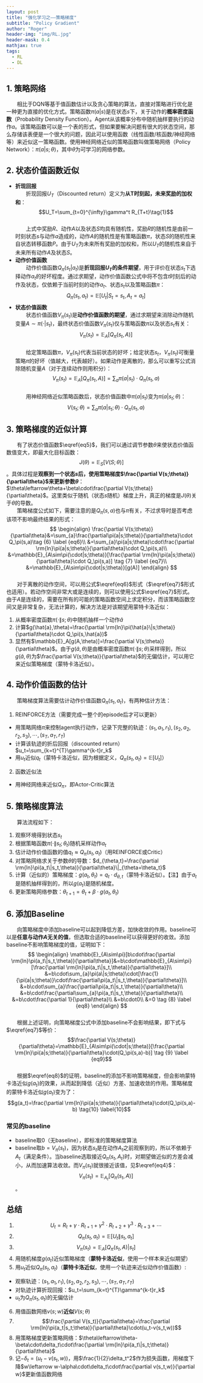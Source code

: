```yaml
---
layout: post
title: "强化学习之——策略梯度"
subtitle: "Policy Gradient"
author: "Roger"
header-img: "img/RL.jpg"
header-mask: 0.4
mathjax: true
tags:
  - RL
  - DL
---
```


## 1. 策略网络
&emsp;&emsp;相比于DQN等基于值函数估计以及贪心策略的算法，直接对策略进行优化是一种更为直接的优化方式。策略函数$\pi(a|s)$是在状态$s$下，关于动作的**概率密度函数**（Probability Density Function）。Agent从该概率分布中随机抽样要执行的动作$a$。该策略函数可以是一个表的形式，但如果要解决问题有很大的状态空间，那么存储该表便是一个很大的问题，因此可以使用函数（线性函数/核函数/神经网络等）来近似这一策略函数。使用神经网络近似的策略函数叫做策略网络（Policy Network）：$\pi(a|s;\theta)$，其中$\theta$为可学习的网络参数。  

## 2. 状态价值函数近似
- **折现回报**  
&emsp;&emsp;折现回报$U_T$（Discounted return）定义为**从T时刻起，未来奖励的加权和**：  
$$U_T=\sum_{t=0}^{\infty}\gamma^t R_{T+t}\tag{1}$$  
&emsp;&emsp;上式中奖励$R$、动作$A$以及状态$S$均具有随机性，奖励$R$的随机性是由前一时刻状态$s$与动作$a$造成的，动作$A$的随机性是有策略函数$\pi$，状态$S$的随机性来自状态转移函数$P$。由于$U_T$为未来所有奖励的加权和，所以$U_T$的随机性来自于未来所有动作$A$及状态$S$。  
- **动作价值函数**  
&emsp;&emsp;动作价值函数$Q_\pi(s_t|a_t)$是**折现回报$U_T$的条件期望**，用于评价在状态$s_t$下选择动作$a_t$的好坏程度。通过求期望，动作价值函数公式中将不包含$t$时刻后的动作及状态，仅依赖于当前时刻的动作$a_t$、状态$s_t$以及策略函数$\pi$：  
$$Q_\pi(s_t,a_t)=\mathbb{E}[U_t|S_t=s_t,A_t=a_t]\tag{2}$$  
- **状态价值函数**  
&emsp;&emsp;状态价值函数$V_\pi(s_t)$是**动作价值函数的期望**，通过求期望来消除动作随机变量$A\sim\pi(\cdot|s_t)$，最终状态价值函数$V_\pi(s_t)$仅与策略函数$\pi$以及状态$s_t$有关：  
$$V_\pi(s_t)=\mathbb{E}_{A}[Q_\pi(s_t,A)]\tag{3}$$  
&emsp;&emsp;给定策略函数$\pi$，$V_\pi(s_t)$代表当前状态的好坏；给定状态$s_t$，$V_\pi(s_t)$可衡量策略$\pi$的好坏（值越大，代表越好）。如果动作是离散的，那么可以重写公式消除随机变量$A$（对于连续动作则用积分）：  
$$V_\pi(s_t)=\mathbb{E}_{A}[Q_\pi(s_t,A)]=\sum_{a}\pi(a|s_t)\cdot Q_\pi(s_t,a)\tag{4}\label{eq4}$$  
&emsp;&emsp;用神经网络近似策略函数后，状态价值函数中$\pi(a|s_t)$变为$\pi(a|s_t;\theta)$：  
$$V(s_t;\theta)=\sum_{a}\pi(a|s_t;\theta)\cdot Q_\pi(s_t,a)\tag{5}\label{eq5}$$  

## 3. 策略梯度的近似计算  
&emsp;&emsp;有了状态价值函数$\eqref{eq5}$，我们可以通过调节参数$\theta$来使状态价值函数值变大，即最大化目标函数：$$J(\theta)=\mathbb{E}_S[V(S;\theta)]$$。具体过程是**观察到一个状态$s$后，使用策略梯度$\frac{\partial V(s;\theta)}{\partial\theta}$来更新参数$\theta$**：$\theta\leftarrow\theta+\beta\cdot\frac{\partial V(s;\theta)}{\partial\theta}$。这里类似于随机（状态$s$随机）梯度上升，真正的梯度是$J(\theta)$关于$\theta$的导数。  
&emsp;&emsp;策略梯度公式如下，需要注意的是$Q_\pi(s,a)$也与$\pi$有关，不过求导时是否考虑该项不影响最终结果的形式：  
$$
\begin{align}
\frac{\partial V(s;\theta)}{\partial\theta}&=\sum_{a}\frac{\partial\pi(a|s;\theta)}{\partial\theta}\cdot Q_\pi(s,a)\tag {6} \label {eq6}\\
&=\sum_{a}\pi(a|s;\theta)\cdot\frac{\partial \rm{ln}\pi(a|s;\theta)}{\partial\theta}\cdot Q_\pi(s,a)\\
&=\mathbb{E}_{A\sim\pi(\cdot|s;\theta)}[\frac{\partial \rm{ln}\pi(a|s;\theta)}{\partial\theta}\cdot Q_\pi(s,a)] \tag {7} \label {eq7}\\
&=\mathbb{E}_{A\sim\pi(\cdot|s;\theta)}[g(A)]
\end{align}
$$  
&emsp;&emsp;对于离散的动作空间，可以用公式$\eqref{eq6}$形式（$\eqref{eq7}$形式也适用）。若动作空间非常大或是连续的，则可以使用公式$\eqref{eq7}$形式。由于$A$是连续的，需要在所有的可能的策略函数空间上求定积分，而该策略函数空间又是非常复杂，无法计算的，解决方法是对该期望用蒙特卡洛近似：  
1. 从概率密度函数$\pi(\cdot\|s;\theta)$中随机抽样一个动作$\hat{a}$
2. 计算$g(\hat{a},\theta)=\frac{\partial \rm{ln}\pi(\hat{a}\|s;\theta)}{\partial\theta}\cdot Q_\pi(s,\hat{a})$
3. 显然有$\mathbb{E}_A[g(A,\theta)]=\frac{\partial V(s;\theta)}{\partial\theta}$。由于$g(\hat{a},\theta)$是由概率密度函数$\pi(\cdot\|s;\theta)$采样得到，所以$g(\hat{a},\theta)$为$\frac{\partial V(s;\theta)}{\partial\theta}$的无偏估计，可以用它来近似策略梯度（蒙特卡洛近似）。  

## 4. 动作价值函数的估计
&emsp;&emsp;策略梯度算法需要估计动作价值函数$Q_\pi(s_t,a_t)$，有两种估计方法：  
1. REINFORCE方法（需要完成一整个的episode后才可以更新）
  - 用策略网络$\pi$来控制agent执行动作，记录下完整的轨迹：$(s_1,a_1,r_1),(s_2,a_2,r_2,s_3),\cdots,(s_T,a_T,r_T)$
  - 计算该轨迹的折后回报（discounted return）$u_t=\sum_{k=t}^{T}\gamma^{k-t}r_k$
  - 用$u_t$近似$q_t$（蒙特卡洛近似，因为根据定义，$Q_\pi(s_t,a_t)=\mathbb{E}[U_t]$）  
2. 函数近似法
  - 用神经网络来近似$Q_\pi$，即Actor-Critic算法

## 5. 策略梯度算法
&emsp;&emsp;算法流程如下：  
1. 观察环境得到状态$s_t$
2. 根据策略函数$\pi(\cdot\|s_t;\theta_t)$随机采样动作$a_t$
3. 估计动作价值函数的值$q_t\approx Q_\pi(s_t,a_t)$（用REINFORCE或Critic）
4. 对策略网络求关于参数$\theta$的导数：$d_{\theta,t}=\frac{\partial \rm{ln}\pi(a_t\|s_t,\theta)}{\partial\theta}\|_{\theta=\theta_t}$
5. 计算（近似的）策略梯度：$g(a_t,\theta_t)=q_t\cdot d_{\theta,t}$（蒙特卡洛近似）。【注】由于$a_t$是随机抽样得到的，所以$g(a_t)$是随机梯度。
6. 更新策略网络参数：$\theta_{t+1}=\theta_t+\beta\cdot g(a_t,\theta_t)$  

## 6. 添加Baseline
&emsp;&emsp;向策略梯度中添加baseline可以起到降低方差，加快收敛的作用。baseline可以是**任意与动作$A$无关的值**，但选取合适的baseline可以获得更好的收敛。添加baseline不影响策略梯度的值，证明如下：  
$$
\begin{align}
\mathbb{E}_{A\sim\pi}[b\cdot\frac{\partial \rm{ln}\pi(a_t\|s_t,\theta)}{\partial\theta}]&=b\cdot\mathbb{E}_{A\sim\pi}[\frac{\partial \rm{ln}\pi(a_t\|s_t,\theta)}{\partial\theta}]\\
&=b\cdot\sum_{a}\pi(a\|s;\theta)\cdot[\frac{1}{\pi(a|s;\theta)}\cdot\frac{\partial\pi(a_t\|s_t,\theta)}{\partial\theta}]\\
&=b\cdot\sum_{a}\frac{\partial\pi(a_t\|s_t,\theta)}{\partial\theta}\\
&=b\cdot\frac{\partial\sum_{a}\pi(a_t\|s_t,\theta)}{\partial\theta}\\
&=b\cdot\frac{\partial 1}{\partial\theta}\\
&=b\cdot0\\
&=0 \tag {8} \label {eq8}
\end{align}
$$  
&emsp;&emsp;根据上述证明，向策略梯度公式中添加baseline不会影响结果，即下式与$\eqref{eq7}$等价：  
$$\frac{\partial V(s;\theta)}{\partial\theta}=\mathbb{E}_{A\sim\pi(\cdot|s;\theta)}[\frac{\partial \rm{ln}\pi(a|s;\theta)}{\partial\theta}\cdot(Q_\pi(s,a)-b)] \tag {9} \label {eq9}$$  
&emsp;&emsp;根据$\eqref{eq8}$的证明，baseline的添加不影响策略梯度，但会影响蒙特卡洛近似$g(a_t)$的效果，从而起到降低（近似）方差、加速收敛的作用。策略梯度的蒙特卡洛近似$g(a_t)$变为了：  
$$g(a_t)=\frac{\partial \rm{ln}\pi(a|s;\theta)}{\partial\theta}\cdot(Q_\pi(s,a)-b) \tag{10} \label{10}$$  
### 常见的baseline
- baseline取0（无baseline），即标准的策略梯度算法
- baseline取$b=V_\pi(s_t)$，因为状态$s_t$是在动作$A_t$之前观察到的，所以不依赖于$A_t$（满足条件）。当baseline选取接近$Q_\pi(s_t,A_t)$时，对期望做近似的方差会减小，从而加速算法收敛。而$V_\pi(s_t)$就很接近该值，见$\eqref{eq4}$：$$V_\pi(s_t)=\mathbb{E}_{A_t}[Q_{\pi}(s_t,A)]$$。

## 总结
1. $$U_t=R_t+\gamma\cdot R_{t+1}+\gamma^2\cdot R_{t+2}+\gamma^3\cdot R_{t+3}+\cdots$$  
2. $$Q_\pi(s_t,a_t)=\mathbb{E}[U_t\|s_t,a_t]$$  
3. $$V_\pi(s_t)=\mathbb{E}_A[Q_\pi(s_t,A)|s_t]$$  
4. 用随机梯度$g(a_t)$近似策略梯度（**蒙特卡洛近似**，使用一个样本来近似期望）
5. 用$u_t$近似$Q_\pi(s_t,a_t)$（**蒙特卡洛近似**，使用一个轨迹来近似动作价值函数）:
  - 观察轨迹：$(s_1,a_1,r_1),(s_2,a_2,r_2,s_3),\cdots,(s_T,a_T,r_T)$
  - 对轨迹计算折现回报：$u_t=\sum_{k=t}^{T}\gamma^{k-t}r_k$
  - $u_t$为$Q_\pi(s_t,a_t)$的无偏估计
6. 用值函数网络$v(s;w)$**近似**$V(s;\theta)$
7. $$\frac{\partial V(s_t)}{\partial\theta}=\frac{\partial \rm{ln}\pi(a_t|s_t;\theta)}{\partial\theta}\cdot(u_t-v(s_t,w))$$
8. 用策略梯度更新策略网络：$\theta\leftarrow\theta-\beta\cdot\delta_t\cdot\frac{\partial \rm{ln}\pi(a_t\|s_t;\theta)}{\partial\theta}$
9. 记$-\delta_t=(u_t-v(s_t,w))$，用$\frac{1}{2}\delta_t^2$作为损失函数，用梯度下降$w\leftarrow w-\alpha\cdot\delta_t\cdot\frac{\partial v(s_t,w)}{\partial w}$更新值函数网络